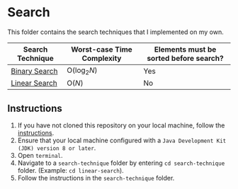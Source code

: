 # Search
This folder contains the search techniques that I implemented on my own.

Search Technique | Worst-case Time Complexity   | Elements must be sorted before search?
-----------------|------------------------------|--------------------------------
[Binary Search](https://github.com/shumarb/learning/tree/main/search/binary-search)    | O(log<sub>2</sub>_N_)          | Yes
[Linear Search](https://github.com/shumarb/learning/tree/main/search/linear-search)    | O(_N_)                         | No

## Instructions
1. If you have not cloned this repository on your local machine, follow the [instructions](https://github.com/shumarb/learning#how-to-use-this-repository).
2. Ensure that your local machine configured with a `Java Development Kit (JDK) version 8 or later`.
3. Open `terminal`.
4. Navigate to a `search-technique` folder by entering `cd search-technique` folder. (Example: `cd linear-search`).
5. Follow the instructions in the `search-technique` folder.